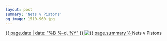 ```yaml
---
layout: post
summary: 'Nets v Pistons'
og_image: 1510-960.jpg
---
```


<p>
 <time>
  <a href="/1510">
   {{ page.date | date: "%B %-d, %Y" }}
  </a>
 </time>
 <a href="/1510">
  <img alt="{{ page.summary }}" data-taken="10/31/2021" sizes="(min-width: 700px) 50vw, calc(100vw - 2rem)" src="{{ site.assets_url }}/1510-480.jpg" srcset="{{ site.assets_url }}/1510-240.jpg 240w, {{ site.assets_url }}/1510-480.jpg 480w, {{ site.assets_url }}/1510-720.jpg 720w, {{ site.assets_url }}/1510-960.jpg 960w"/>
 </a>
 <span>
  Nets v Pistons
 </span>
</p>
